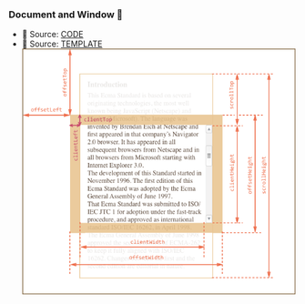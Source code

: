 ### Document and Window 🚀 
  - 🔑 Source: [CODE](../04DocumentAndWindow/)
  - 🔑 Source: [TEMPLATE](https://drive.google.com/file/d/12VN6qIC0sxJZ9G71doqkYv3JjGLDWV36/view?usp=sharing)
![This is image](./img/metric-all.png)

